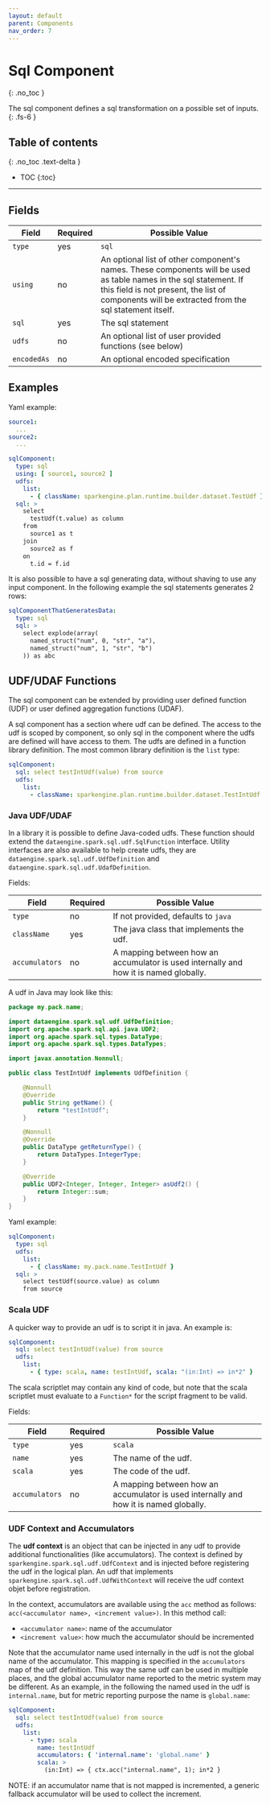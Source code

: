 ```yaml
---
layout: default
parent: Components
nav_order: 7
---
```


# Sql Component
{: .no_toc }

The sql component defines a sql transformation on a possible set of inputs.
{: .fs-6 }

## Table of contents
{: .no_toc .text-delta }

- TOC
{:toc}

---

## Fields

| Field | Required | Possible Value |
| ----- | -------- | -------------- |
| `type` | yes | `sql` |
| `using` | no | An optional list of other component's names. These components will be used as table names in the sql statement. If this field is not present, the list of components will be extracted from the sql statement itself.  |
| `sql` | yes | The sql statement |
| `udfs` | no | An optional list of user provided functions (see below) |
| `encodedAs` | no | An optional encoded specification |

## Examples

Yaml example:

```yaml
source1:
  ...
source2:
  ...

sqlComponent:
  type: sql
  using: [ source1, source2 ]
  udfs:
    list:
      - { className: sparkengine.plan.runtime.builder.dataset.TestUdf }
  sql: >
    select 
      testUdf(t.value) as column 
    from 
      source1 as t 
    join 
      source2 as f 
    on 
      t.id = f.id
```

It is also possible to have a sql generating data, without shaving to use any input component. In the following example the sql statements generates 2 rows:

```yaml
sqlComponentThatGeneratesData:
  type: sql
  sql: >
    select explode(array(
      named_struct("num", 0, "str", "a"), 
      named_struct("num", 1, "str", "b")
    )) as abc
```

## UDF/UDAF Functions

The sql component can be extended by providing user defined function (UDF) or user defined aggregation functions (UDAF).

A sql component has a section where udf can be defined.
The access to the udf is scoped by component, so only sql in the component where the udfs are defined will have access to them.
The udfs are defined in a function library definition. The most common library definition is the `list` type:

```yaml
sqlComponent:
  sql: select testIntUdf(value) from source
  udfs:
    list:
      - className: sparkengine.plan.runtime.builder.dataset.TestIntUdf
```

### Java UDF/UDAF

In a library it is possible to define Java-coded udfs.
These function should extend the `dataengine.spark.sql.udf.SqlFunction` interface.
Utility interfaces are also available to help create udfs, they are `dataengine.spark.sql.udf.UdfDefinition` and `dataengine.spark.sql.udf.UdafDefinition`.

Fields:

| Field | Required | Possible Value |
| ----- | -------- | -------------- |
| `type` | no | If not provided, defaults to `java` |
| `className` | yes | The java class that implements the udf. |
| `accumulators` | no | A mapping between how an accumulator is used internally and how it is named globally. |  

A udf in Java may look like this:

```java
package my.pack.name;

import dataengine.spark.sql.udf.UdfDefinition;
import org.apache.spark.sql.api.java.UDF2;
import org.apache.spark.sql.types.DataType;
import org.apache.spark.sql.types.DataTypes;

import javax.annotation.Nonnull;

public class TestIntUdf implements UdfDefinition {

    @Nonnull
    @Override
    public String getName() {
        return "testIntUdf";
    }

    @Nonnull
    @Override
    public DataType getReturnType() {
        return DataTypes.IntegerType;
    }

    @Override
    public UDF2<Integer, Integer, Integer> asUdf2() {
        return Integer::sum;
    }
}
```

Yaml example:

```yaml
sqlComponent:
  type: sql
  udfs:
    list:
      - { className: my.pack.name.TestIntUdf }
  sql: >
    select testUdf(source.value) as column 
    from source
```

### Scala UDF

A quicker way to provide an udf is to script it in java.
An example is:

```yaml
sqlComponent:
  sql: select testIntUdf(value) from source
  udfs:
    list:
      - { type: scala, name: testIntUdf, scala: "(in:Int) => in*2" }
```

The scala scriptlet may contain any kind of code, but note that the scala scriptlet must evaluate to a `Function*` for the script fragment to be valid.  

Fields:

| Field | Required | Possible Value |
| ----- | -------- | -------------- |
| `type` | yes | `scala` |
| `name` | yes | The name of the udf. |
| `scala` | yes | The code of the udf. |
| `accumulators` | no | A mapping between how an accumulator is used internally and how it is named globally. |

### UDF Context and Accumulators

The **udf context** is an object that can be injected in any udf to provide additional functionalities (like accumulators).
The context is defined by `sparkengine.spark.sql.udf.UdfContext` and is injected before registering the udf in the logical plan.
An udf that implements `sparkengine.spark.sql.udf.UdfWithContext` will receive the udf context objet before registration.

In the context, accumulators are available using the `acc` method as follows: `acc(<accumulator name>, <increment value>)`.
In this method call:

* `<accumulator name>`: name of the accumulator
* `<increment value>`: how much the accumulator should be incremented

Note that the accumulator name used internally in the udf is not the global name of the accumulator.
This mapping is specified in the `accumulators` map of the udf definition.
This way the same udf can be used in multiple places, and the global accumulator name reported to  the metric system may be different.
As an example, in the following the named used in the udf is `internal.name`, but for metric reporting purpose the name is `global.name`:

```yaml
sqlComponent:
  sql: select testIntUdf(value) from source
  udfs:
    list:
      - type: scala
        name: testIntUdf
        accumulators: { 'internal.name': 'global.name' }
        scala: >
          (in:Int) => { ctx.acc("internal.name", 1); in*2 }
```

NOTE: if an accumulator name that is not mapped is incremented, a generic fallback accumulator will be used to collect the increment.
